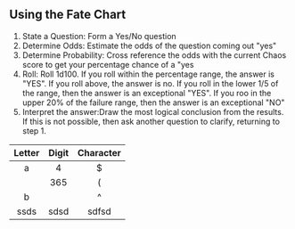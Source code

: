 ## Using the Fate Chart

1. State a Question: Form a Yes/No question
2. Determine Odds: Estimate the odds of the question coming out "yes"
3. Determine Probability: Cross reference the odds with the current Chaos score to get your percentage chance of a "yes
4. Roll: Roll 1d100. If you roll within the percentage range, the answer is "YES". If you roll above, the answer is no. If you roll in the lower 1/5 of the range, then the answer is an exceptional "YES". If you roo in the upper 20% of the failure range, then the answer is an exceptional "NO"
5. Interpret the answer:Draw the most logical conclusion from the results. If this is not possible, then ask another question to clarify, returning to step 1.



| Letter | Digit | Character |
| :----: | :---: | :-------: |
|   a    |   4   |     $     |
|        |  365  |     (     |
|   b    |       |     ^     |
|  ssds  | sdsd  |   sdfsd   |
